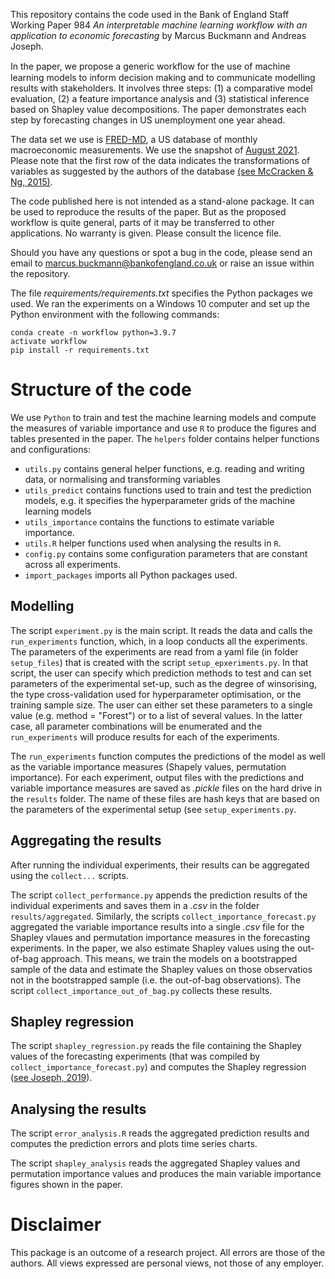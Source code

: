 
This repository contains the code used in the Bank of England Staff Working Paper 984 _An interpretable machine learning workflow with an application to economic forecasting_ by Marcus Buckmann and Andreas Joseph.

In the paper, we propose a generic workﬂow for the use of machine learning models to inform decision making and to communicate modelling results with stakeholders. It
involves three steps: (1) a comparative model evaluation, (2) a feature importance analysis and (3) statistical inference based on Shapley value decompositions. The paper demonstrates each step by forecasting changes in US unemployment one year ahead.

The data set we use is [FRED-MD](https://research.stlouisfed.org/econ/mccracken/fred-databases/), a US database of monthly macroeconomic measurements. We use the snapshot of [August 2021](https://files.stlouisfed.org/files/htdocs/fred-md/monthly/2021-08.csv). Please note that the first row of the data indicates the transformations of variables as suggested by the authors of the database [(see McCracken & Ng, 2015)](https://s3.amazonaws.com/real.stlouisfed.org/wp/2015/2015-012.pdf).

The code published here is not intended as a stand-alone package. It can be used to reproduce the results of the paper. But as the proposed workflow is quite general, parts of it may be transferred to other applications. No warranty is given. Please consult the licence file.

Should you have any questions or spot a bug in the code, please send an email to marcus.buckmann@bankofengland.co.uk or raise an issue within the repository.


The file _requirements/requirements.txt_ specifies the Python packages we used. We ran the experiments on a Windows 10 computer and set up the Python environment with the following commands:
```
conda create -n workflow python=3.9.7
activate workflow
pip install -r requirements.txt
```





# Structure of the code

We use ```Python``` to train and test the machine learning models and compute the measures of variable importance and use ```R``` to produce the figures and tables presented in the paper. The ```helpers``` folder contains helper functions and  configurations:

 
- ```utils.py``` contains general helper functions, e.g. reading and writing data, or normalising and transforming variables
- ```utils_predict``` contains functions used to train and test the prediction models, e.g. it specifies the hyperparameter grids of the machine learning models
- ```utils_importance``` contains the functions to estimate variable importance.
- ```utils.R``` helper functions used when analysing the results in ```R```.
- ```config.py``` contains some configuration parameters that are constant across all experiments.
- ```import_packages``` imports all Python packages used.

## Modelling

The script ```experiment.py``` is the main script. It reads the data and calls the ```run_experiments``` function, which, in a loop conducts all the experiments.
The parameters of the experiments are read from a yaml file (in folder ```setup_files```) that is created with the script ```setup_epxeriments.py```. In that script, the user can specify which prediction methods to test and can set parameters of the experimental set-up, such as the degree of winsorising, the type cross-validation used for hyperparameter optimisation, or the training sample size. The user can either set these parameters to a single value (e.g. method =  "Forest") or to a list of several values. In the latter case, all parameter combinations will be enumerated and the ```run_experiments``` will produce results for each of the experiments.

The ```run_experiments``` function computes the predictions of the model as well as the variable importance measures (Shapely values, permutation importance). For each  experiment, output files with the predictions and variable importance measures are saved as _.pickle_ files on the hard drive in the ```results``` folder. The name of these files are hash keys that are based on the parameters of the experimental setup (see ```setup_experiments.py```.

## Aggregating the results 

After running the individual experiments, their results can be aggregated using the ```collect...``` scripts. 

The script ```collect_performance.py``` appends the prediction results of the individual experiments and saves them in a _.csv_ in the folder ```results/aggregated```.
Similarly, the scripts ```collect_importance_forecast.py``` aggregated the variable importance results into a single _.csv_ file for the Shapley vlaues and permutation importance measures in the forecasting experiments. In the paper, we also estimate Shapley values using the out-of-bag approach. This means, we train the models on a bootstrapped sample of the data and estimate the Shapley values on those observatios not in the bootstrapped sample (i.e. the out-of-bag observations). The script ```collect_importance_out_of_bag.py``` collects these results.


## Shapley regression 

The script ```shapley_regression.py``` reads the file containing the Shapley values of the forecasting experiments (that was compiled by ```collect_importance_forecast.py```) and computes the Shapley regression ([see Joseph, 2019](https://aps.arxiv.org/abs/1903.04209v1)). 



## Analysing the results

The script ```error_analysis.R``` reads the aggregated prediction results and computes the prediction errors and plots time series charts.

The script ```shapley_analysis``` reads the aggregated Shapley values and permutation importance values and produces the main variable importance figures shown in the paper.










# Disclaimer
This package is an outcome of a research project. All errors are those of the authors. All views expressed are personal views, not those of any employer.
